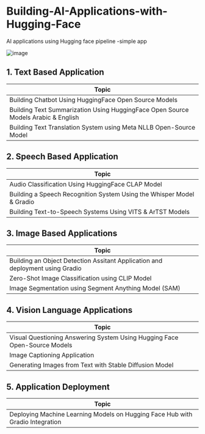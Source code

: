 # Building-AI-Applications-with-Hugging-Face
AI applications using Hugging face pipeline -simple app

![image](https://github.com/user-attachments/assets/5d2d13d1-aa29-4dae-899a-4aff587aaaff)




## 1. Text Based Application ##
|Topic|
|--------|
|Building Chatbot Using HuggingFace Open Source Models| 
|Building Text Summarization Using HuggingFace Open Source Models Arabic & English | 
|Building Text Translation System using Meta NLLB Open-Source Model| 



## 2. Speech Based Application ## 

|Topic|
|--------|
| Audio Classification Using HuggingFace CLAP Model |
|Building a Speech Recognition System Using the Whisper Model & Gradio  |
|Building Text-to-Speech Systems Using VITS & ArTST Models | 

## 3. Image Based Applications ## 
|Topic|
|--------|
|Building an Object Detection Assitant Application and deployment using Gradio|
|Zero-Shot Image Classification using CLIP Model | 
|Image Segmentation using Segment Anything Model (SAM) | 

## 4. Vision Language Applications ##

|Topic|
|--------|
|Visual Questioning Answering System Using Hugging Face Open-Source Models |  
| Image Captioning Application |
|Generating Images from Text with Stable Diffusion Model |


## 5. Application Deployment ##

|Topic|
|--------|
|Deploying Machine Learning Models on Hugging Face Hub with Gradio Integration |  


